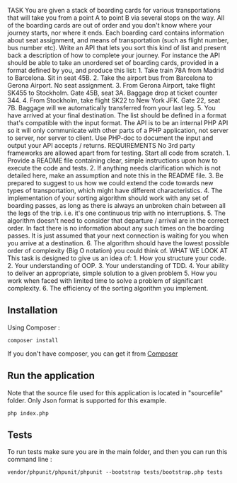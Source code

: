 TASK You are given a stack of boarding cards for various transportations that will take you from a point A to point B via several stops on the way. All of the boarding cards are out of order and you don't know where your journey starts, nor where it ends. Each boarding card contains information about seat assignment, and means of transportation (such as flight number, bus number etc). Write an API that lets you sort this kind of list and present back a description of how to complete your journey. For instance the API should be able to take an unordered set of boarding cards, provided in a format defined by you, and produce this list: 1. Take train 78A from Madrid to Barcelona. Sit in seat 45B. 2. Take the airport bus from Barcelona to Gerona Airport. No seat assignment. 3. From Gerona Airport, take flight SK455 to Stockholm. Gate 45B, seat 3A. Baggage drop at ticket counter 344. 4. From Stockholm, take flight SK22 to New York JFK. Gate 22, seat 7B. Baggage will we automatically transferred from your last leg. 5. You have arrived at your final destination. The list should be defined in a format that's compatible with the input format. The API is to be an internal PHP API so it will only communicate with other parts of a PHP application, not server to server, nor server to client. Use PHP-doc to document the input and output your API accepts / returns. REQUIREMENTS No 3rd party frameworks are allowed apart from for testing. Start all code from scratch. 1. Provide a README file containing clear, simple instructions upon how to execute the code and tests. 2. If anything needs clarification which is not detailed here, make an assumption and note this in the README file. 3. Be prepared to suggest to us how we could extend the code towards new types of transportation, which might have different characteristics. 4. The implementation of your sorting algorithm should work with any set of boarding passes, as long as there is always an unbroken chain between all the legs of the trip. i.e. it's one continuous trip with no interruptions. 5. The algorithm doesn't need to consider that departure / arrival are in the correct order. In fact there is no information about any such times on the boarding passes. It is just assumed that your next connection is waiting for you when you arrive at a destination. 6. The algorithm should have the lowest possible order of complexity (Big O notation) you could think of. WHAT WE LOOK AT This task is designed to give us an idea of: 1. How you structure your code. 2. Your understanding of OOP.
3. Your understanding of TDD. 4. Your ability to deliver an appropriate, simple solution to a given problem 5. How you work when faced with limited time to solve a problem of significant complexity. 6. The efficiency of the sorting algorithm you implement.

## Installation
Using Composer :

```
composer install
```

If you don't have composer, you can get it from [Composer](https://getcomposer.org/)

## Run the application
Note that the source file used for this application is located in "sourcefile" folder.
Only Json format is supported for this example.

```
php index.php
```

## Tests
To run tests make sure you are in the main folder, and then you can run this command line :

```
vendor/phpunit/phpunit/phpunit --bootstrap tests/bootstrap.php tests
```


